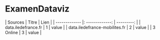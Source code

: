 # ExamenDataviz

| Sources     |     Titre  |   Lien |
| ------------- |: -------------: | ---------: |
| data.iledefrance.fr     |        1        |      value |
| data.iledefrance-mobilites.fr       |        2        |      value |
| 3 Online      |        3        |      value |
